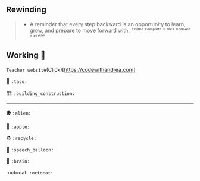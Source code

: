 ## Rewinding
>- A reminder that every step backward is an opportunity to learn, grow, and prepare to move forward with.
"ᵛⁱᵈᵉᵒ ᶜᵒᵐᵖˡᵉᵗᵒ ⁼ ᵗᵒᶜᵃ "ᶜʳᵉᵃᵈᵒ ᵃ ᵖᵃʳᵗⁱʳ" 

## Working 👷

``Teacher website``(Click)[https://codewithandrea.com]

:taco: ``:taco:``

:building_construction:  	```:building_construction:```

--------------------------------------
:alien: ``:alien:``

:apple: ``:apple:``

:recycle: ``:recycle:``

:speech_balloon: ``:speech_balloon:``

:brain: ``:brain: ``

:octocat:  ``:octocat: ``

